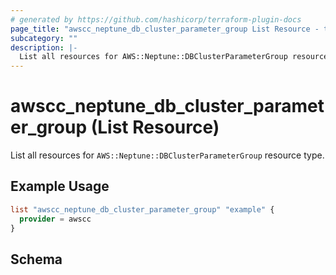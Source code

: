 ```yaml
---
# generated by https://github.com/hashicorp/terraform-plugin-docs
page_title: "awscc_neptune_db_cluster_parameter_group List Resource - terraform-provider-awscc"
subcategory: ""
description: |-
  List all resources for AWS::Neptune::DBClusterParameterGroup resource type.
---
```


# awscc_neptune_db_cluster_parameter_group (List Resource)

List all resources for `AWS::Neptune::DBClusterParameterGroup` resource type.

## Example Usage

```terraform
list "awscc_neptune_db_cluster_parameter_group" "example" {
  provider = awscc
}
```

<!-- schema generated by tfplugindocs -->
## Schema
